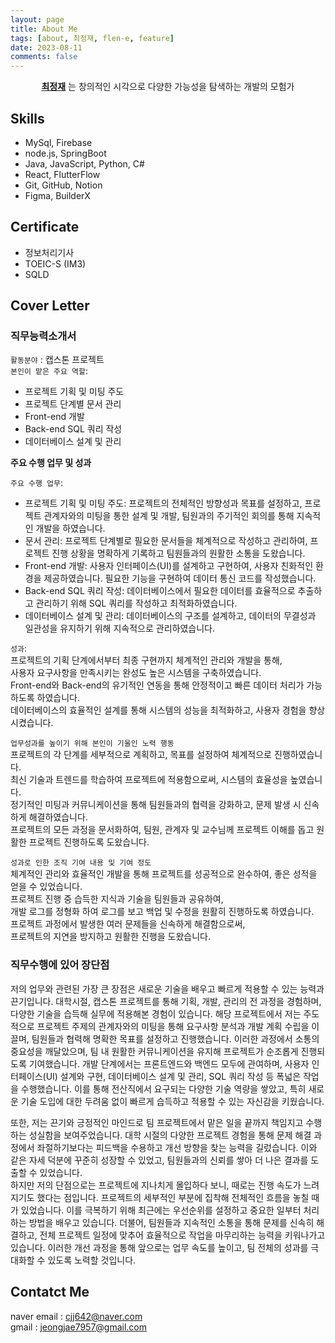```yaml
---
layout: page
title: About Me
tags: [about, 최정재, flen-e, feature]
date: 2023-08-11
comments: false
---
```

    
<center><a href="http://Flen-E.github.io"><b>최정재</b></a> 는 창의적인 시각으로 다양한 가능성을 탐색하는 개발의 모험가</center>

## Skills
* MySql, Firebase
* node.js, SpringBoot
* Java, JavaScript, Python, C#
* React, FlutterFlow
* Git, GitHub, Notion
* Figma, BuilderX

## Certificate
* 정보처리기사
* TOEIC-S (IM3)
* SQLD

## Cover Letter

### 직무능력소개서

`활동분야` : 캡스톤 프로젝트  
`본인이 맡은 주요 역할`:  
+ 프로젝트 기획 및 미팅 주도
+ 프로젝트 단계별 문서 관리
+ Front-end 개발
+ Back-end SQL 쿼리 작성
+ 데이터베이스 설계 및 관리

**주요 수행 업무 및 성과**  

`주요 수행 업무`:  
+ 프로젝트 기획 및 미팅 주도: 프로젝트의 전체적인 방향성과 목표를 설정하고, 프로젝트 관계자와의 미팅을 통한 설계 및 개발, 팀원과의 주기적인 회의를 통해 지속적인 개발을 하였습니다.
+ 문서 관리: 프로젝트 단계별로 필요한 문서들을 체계적으로 작성하고 관리하여, 프로젝트 진행 상황을 명확하게 기록하고 팀원들과의 원활한 소통을 도왔습니다.
+ Front-end 개발: 사용자 인터페이스(UI)를 설계하고 구현하여, 사용자 친화적인 환경을 제공하였습니다. 필요한 기능을 구현하여 데이터 통신 코드를 작성했습니다.
+ Back-end SQL 쿼리 작성: 데이터베이스에서 필요한 데이터를 효율적으로 추출하고 관리하기 위해 SQL 쿼리를 작성하고 최적화하였습니다.
+ 데이터베이스 설계 및 관리: 데이터베이스의 구조를 설계하고, 데이터의 무결성과 일관성을 유지하기 위해 지속적으로 관리하였습니다.

`성과`:  
프로젝트의 기획 단계에서부터 최종 구현까지 체계적인 관리와 개발을 통해,  
사용자 요구사항을 만족시키는 완성도 높은 시스템을 구축하였습니다.  
Front-end와 Back-end의 유기적인 연동을 통해 안정적이고 빠른 데이터 처리가 가능하도록 하였습니다.  
데이터베이스의 효율적인 설계를 통해 시스템의 성능을 최적화하고, 사용자 경험을 향상시켰습니다.  

`업무성과를 높이기 위해 본인이 기울인 노력 행동`  
프로젝트의 각 단계를 세부적으로 계획하고, 목표를 설정하여 체계적으로 진행하였습니다.  
최신 기술과 트렌드를 학습하여 프로젝트에 적용함으로써, 시스템의 효율성을 높였습니다.  
정기적인 미팅과 커뮤니케이션을 통해 팀원들과의 협력을 강화하고, 문제 발생 시 신속하게 해결하였습니다.  
프로젝트의 모든 과정을 문서화하여, 팀원, 관계자 및 교수님께 프로젝트 이해를 돕고 원활한 프로젝트 진행하도록 도왔습니다.  

`성과로 인한 조직 기여 내용 및 기여 정도`  
체계적인 관리와 효율적인 개발을 통해 프로젝트를 성공적으로 완수하여, 좋은 성적을 얻을 수 있었습니다.  
프로젝트 진행 중 습득한 지식과 기술을 팀원들과 공유하여,  
개발 로그를 정형화 하여 로그를 보고 백업 및 수정을 원활히 진행하도록 하였습니다.  
프로젝트 과정에서 발생한 여러 문제들을 신속하게 해결함으로써,  
프로젝트의 지연을 방지하고 원활한 진행을 도왔습니다.  


### 직무수행에 있어 장단점

저의 업무와 관련된 가장 큰 장점은 새로운 기술을 배우고 빠르게 적용할 수 있는 능력과 끈기입니다.   대학시절, 캡스톤 프로젝트를 통해 기획, 개발, 관리의 전 과정을 경험하며, 다양한 기술을 습득해 실무에 적용해본 경험이 있습니다.   해당 프로젝트에서 저는 주도적으로 프로젝트 주제의 관계자와의 미팅을 통해 요구사항 분석과 개발 계획 수립을 이끌며, 팀원들과 협력해 명확한 목표를 설정하고 진행했습니다.   이러한 과정에서 소통의 중요성을 깨달았으며, 팀 내 원활한 커뮤니케이션을 유지해 프로젝트가 순조롭게 진행되도록 기여했습니다. 개발 단계에서는 프론트엔드와 백엔드 모두에 관여하며, 사용자 인터페이스(UI) 설계와 구현, 데이터베이스 설계 및 관리, SQL 쿼리 작성 등 폭넓은 작업을 수행했습니다.   이를 통해 전산직에서 요구되는 다양한 기술 역량을 쌓았고, 특히 새로운 기술 도입에 대한 두려움 없이 빠르게 습득하고 적용할 수 있는 자신감을 키웠습니다.  

또한, 저는 끈기와 긍정적인 마인드로 팀 프로젝트에서 맡은 일을 끝까지 책임지고 수행하는 성실함을 보여주었습니다.   대학 시절의 다양한 프로젝트 경험을 통해 문제 해결 과정에서 좌절하기보다는 피드백을 수용하고 개선 방향을 찾는 능력을 길렀습니다.   이와 같은 자세 덕분에 꾸준히 성장할 수 있었고, 팀원들과의 신뢰를 쌓아 더 나은 결과를 도출할 수 있었습니다.  
하지만 저의 단점으로는 프로젝트에 지나치게 몰입하다 보니, 때로는 진행 속도가 느려지기도 했다는 점입니다.   프로젝트의 세부적인 부분에 집착해 전체적인 흐름을 놓칠 때가 있었습니다.   이를 극복하기 위해 최근에는 우선순위를 설정하고 중요한 일부터 처리하는 방법을 배우고 있습니다.   더불어, 팀원들과 지속적인 소통을 통해 문제를 신속히 해결하고,   전체 프로젝트 일정에 맞추어 효율적으로 작업을 마무리하는 능력을 키워나가고 있습니다.   이러한 개선 과정을 통해 앞으로는 업무 속도를 높이고, 팀 전체의 성과를 극대화할 수 있도록 노력할 것입니다.  


## Contatct Me

naver email : cjj642@naver.com  
gmail : jeongjae7957@gmail.com

